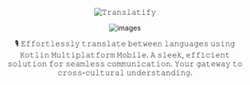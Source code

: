 <div align="center">

![𝚃𝚛𝚊𝚗𝚜𝚕𝚊𝚝𝚒𝚏𝚢](https://github.com/devrath/Translatify/assets/1456191/6e6de844-799d-45d1-a9f5-74eaa7bca690)

![images](https://github.com/devrath/Translatify/assets/1456191/cedc6c57-25bc-4ee5-85a7-f00fc34ef49e)

🎙️ 𝙴𝚏𝚏𝚘𝚛𝚝𝚕𝚎𝚜𝚜𝚕𝚢 𝚝𝚛𝚊𝚗𝚜𝚕𝚊𝚝𝚎 𝚋𝚎𝚝𝚠𝚎𝚎𝚗 𝚕𝚊𝚗𝚐𝚞𝚊𝚐𝚎𝚜 𝚞𝚜𝚒𝚗𝚐 𝙺𝚘𝚝𝚕𝚒𝚗 𝙼𝚞𝚕𝚝𝚒𝚙𝚕𝚊𝚝𝚏𝚘𝚛𝚖 𝙼𝚘𝚋𝚒𝚕𝚎. 𝙰 𝚜𝚕𝚎𝚎𝚔, 𝚎𝚏𝚏𝚒𝚌𝚒𝚎𝚗𝚝 𝚜𝚘𝚕𝚞𝚝𝚒𝚘𝚗 𝚏𝚘𝚛 𝚜𝚎𝚊𝚖𝚕𝚎𝚜𝚜 𝚌𝚘𝚖𝚖𝚞𝚗𝚒𝚌𝚊𝚝𝚒𝚘𝚗. 𝚈𝚘𝚞𝚛 𝚐𝚊𝚝𝚎𝚠𝚊𝚢 𝚝𝚘 𝚌𝚛𝚘𝚜𝚜-𝚌𝚞𝚕𝚝𝚞𝚛𝚊𝚕 𝚞𝚗𝚍𝚎𝚛𝚜𝚝𝚊𝚗𝚍𝚒𝚗𝚐.

</div>


